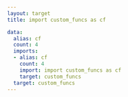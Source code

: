 ```yaml
---
layout: target
title: import custom_funcs as cf

data:
  alias: cf
  count: 4
  imports:
  - alias: cf
    count: 4
    import: import custom_funcs as cf
    target: custom_funcs
  target: custom_funcs
---
```

